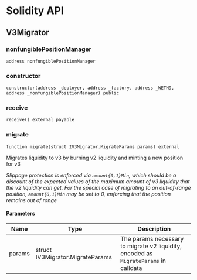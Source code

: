 # Solidity API

## V3Migrator

### nonfungiblePositionManager

```solidity
address nonfungiblePositionManager
```

### constructor

```solidity
constructor(address _deployer, address _factory, address _WETH9, address _nonfungiblePositionManager) public
```

### receive

```solidity
receive() external payable
```

### migrate

```solidity
function migrate(struct IV3Migrator.MigrateParams params) external
```

Migrates liquidity to v3 by burning v2 liquidity and minting a new position for v3

_Slippage protection is enforced via `amount{0,1}Min`, which should be a discount of the expected values of
the maximum amount of v3 liquidity that the v2 liquidity can get. For the special case of migrating to an
out-of-range position, `amount{0,1}Min` may be set to 0, enforcing that the position remains out of range_

#### Parameters

| Name | Type | Description |
| ---- | ---- | ----------- |
| params | struct IV3Migrator.MigrateParams | The params necessary to migrate v2 liquidity, encoded as `MigrateParams` in calldata |

